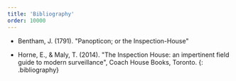 ```yaml
---
title: 'Bibliography'
order: 10000
---
```


- Bentham, J. (1791). "Panopticon; or the Inspection-House"

- Horne, E., & Maly, T. (2014). "The Inspection House: an impertinent
  field guide to modern surveillance", Coach House Books, Toronto.
{: .bibliography}
